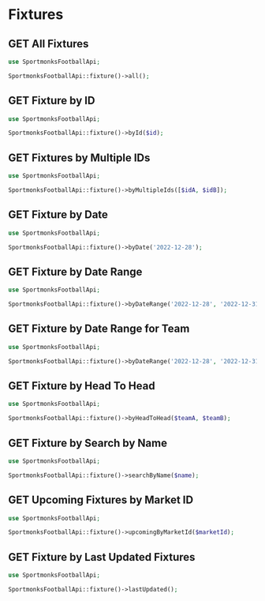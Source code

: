 # Fixtures

## GET All Fixtures

```php
use SportmonksFootballApi;

SportmonksFootballApi::fixture()->all();
```

## GET Fixture by ID

```php
use SportmonksFootballApi;

SportmonksFootballApi::fixture()->byId($id);
```

## GET Fixtures by Multiple IDs

```php
use SportmonksFootballApi;

SportmonksFootballApi::fixture()->byMultipleIds([$idA, $idB]);
```

## GET Fixture by Date

```php
use SportmonksFootballApi;

SportmonksFootballApi::fixture()->byDate('2022-12-28');
```

## GET Fixture by Date Range

```php
use SportmonksFootballApi;

SportmonksFootballApi::fixture()->byDateRange('2022-12-28', '2022-12-31');
```

## GET Fixture by Date Range for Team

```php
use SportmonksFootballApi;

SportmonksFootballApi::fixture()->byDateRange('2022-12-28', '2022-12-31', $teamId);
```

## GET Fixture by Head To Head

```php
use SportmonksFootballApi;

SportmonksFootballApi::fixture()->byHeadToHead($teamA, $teamB);
```

## GET Fixture by Search by Name

```php
use SportmonksFootballApi;

SportmonksFootballApi::fixture()->searchByName($name);
```

## GET Upcoming Fixtures by Market ID

```php
use SportmonksFootballApi;

SportmonksFootballApi::fixture()->upcomingByMarketId($marketId);
```

## GET Fixture by Last Updated Fixtures

```php
use SportmonksFootballApi;

SportmonksFootballApi::fixture()->lastUpdated();
```